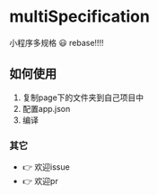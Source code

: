 # multiSpecification
小程序多规格 😃  rebase!!!!


## 如何使用

1. 复制page下的文件夹到自己项目中
2. 配置app.json
3. 编译

### 其它

- 👉 欢迎issue
- 👉 欢迎pr
